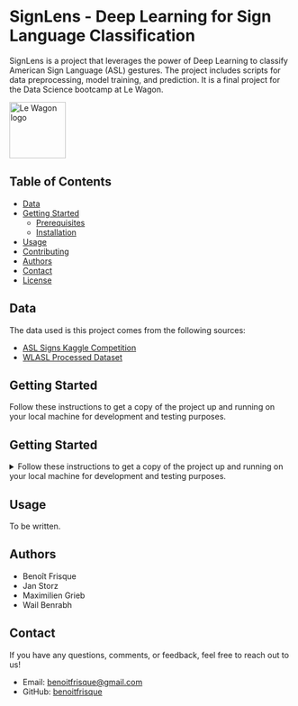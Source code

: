 # SignLens - Deep Learning for Sign Language Classification

SignLens is a project that leverages the power of Deep Learning to classify American Sign Language (ASL) gestures. The project includes scripts for data preprocessing, model training, and prediction. It is a final project for the Data Science bootcamp at Le Wagon.

<img src="https://encrypted-tbn0.gstatic.com/images?q=tbn:ANd9GcTTPmTe-pyoExifpTJcDvwN3Cst0uGi9IVvVCXi7BpSgg&s" alt="Le Wagon logo" width="100px">

## Table of Contents
- [Data](#data)
- [Getting Started](#getting-started)
  - [Prerequisites](#prerequisites)
  - [Installation](#installation)
- [Usage](#usage)
- [Contributing](#contributing)
- [Authors](#authors)
- [Contact](#contact)
- [License](#license)


## Data
The data used is this project comes from the following sources:
- [ASL Signs Kaggle Competition](https://www.kaggle.com/competitions/asl-signs)
- [WLASL Processed Dataset](https://www.kaggle.com/datasets/risangbaskoro/wlasl-processed)


## Getting Started

Follow these instructions to get a copy of the project up and running on your local machine for development and testing purposes.

## Getting Started

<details>
  <summary>Follow these instructions to get a copy of the project up and running on your local machine for development and testing purposes.</summary>


### Prerequisites

- Python 3.7 or later (Python 3.10.6 is recommended)
- TensorFlow
- OpenCV
- Pandas
- Numpy

### Installation

1. Clone the repository to your local machine:

```bash
git clone https://github.com/benoitfrisque/signlens.git
```

2. Navigate into the project directory
```bash
cd signlens
```

3. Install the required Python libraries:
```bash
make install_requirements_dev
```
</details>

## Usage

To be written.


## Authors

- Benoît Frisque
- Jan Storz
- Maximilien Grieb
- Wail Benrabh

## Contact

If you have any questions, comments, or feedback, feel free to reach out to us!

- Email: benoitfrisque@gmail.com
- GitHub: [benoitfrisque](https://github.com/benoitfrisque)
